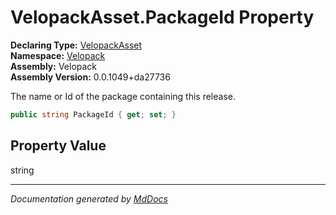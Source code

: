 ﻿<!--  
  <auto-generated>   
    The contents of this file were generated by a tool.  
    Changes to this file may be list if the file is regenerated  
  </auto-generated>   
-->

# VelopackAsset.PackageId Property

**Declaring Type:** [VelopackAsset](../index.md)  
**Namespace:** [Velopack](../../index.md)  
**Assembly:** Velopack  
**Assembly Version:** 0.0.1049+da27736

 The name or Id of the package containing this release. 

```csharp
public string PackageId { get; set; }
```

## Property Value

string

___

*Documentation generated by [MdDocs](https://github.com/ap0llo/mddocs)*

